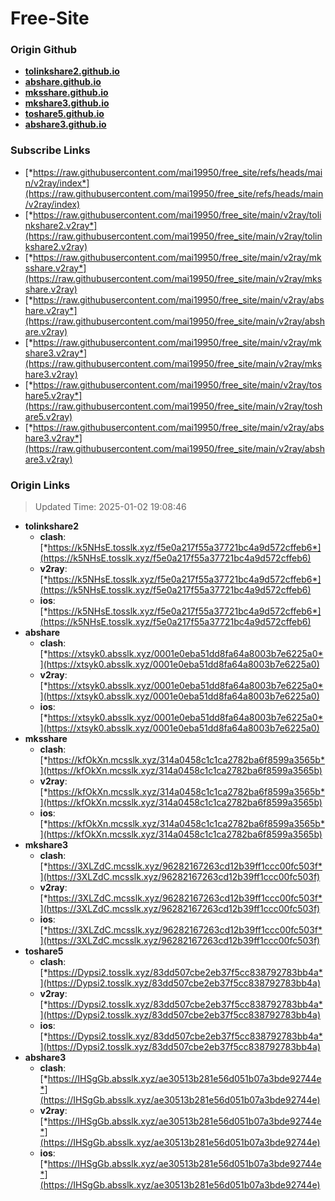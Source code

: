 # Free-Site

### Origin Github

- [**tolinkshare2.github.io**](https://github.com/tolinkshare2/tolinkshare2.github.io)
- [**abshare.github.io**](https://github.com/abshare/abshare.github.io)
- [**mksshare.github.io**](https://github.com/mksshare/mksshare.github.io)
- [**mkshare3.github.io**](https://github.com/mkshare3/mkshare3.github.io)
- [**toshare5.github.io**](https://github.com/toshare5/toshare5.github.io)
- [**abshare3.github.io**](https://github.com/abshare3/abshare3.github.io)

### Subscribe Links

- [*https://raw.githubusercontent.com/mai19950/free_site/refs/heads/main/v2ray/index*](https://raw.githubusercontent.com/mai19950/free_site/refs/heads/main/v2ray/index)
- [*https://raw.githubusercontent.com/mai19950/free_site/main/v2ray/tolinkshare2.v2ray*](https://raw.githubusercontent.com/mai19950/free_site/main/v2ray/tolinkshare2.v2ray)
- [*https://raw.githubusercontent.com/mai19950/free_site/main/v2ray/mksshare.v2ray*](https://raw.githubusercontent.com/mai19950/free_site/main/v2ray/mksshare.v2ray)
- [*https://raw.githubusercontent.com/mai19950/free_site/main/v2ray/abshare.v2ray*](https://raw.githubusercontent.com/mai19950/free_site/main/v2ray/abshare.v2ray)
- [*https://raw.githubusercontent.com/mai19950/free_site/main/v2ray/mkshare3.v2ray*](https://raw.githubusercontent.com/mai19950/free_site/main/v2ray/mkshare3.v2ray)
- [*https://raw.githubusercontent.com/mai19950/free_site/main/v2ray/toshare5.v2ray*](https://raw.githubusercontent.com/mai19950/free_site/main/v2ray/toshare5.v2ray)
- [*https://raw.githubusercontent.com/mai19950/free_site/main/v2ray/abshare3.v2ray*](https://raw.githubusercontent.com/mai19950/free_site/main/v2ray/abshare3.v2ray)

### Origin Links

> Updated Time: 2025-01-02 19:08:46

- **tolinkshare2**
  - **clash**: [*https://k5NHsE.tosslk.xyz/f5e0a217f55a37721bc4a9d572cffeb6*](https://k5NHsE.tosslk.xyz/f5e0a217f55a37721bc4a9d572cffeb6)
  - **v2ray**: [*https://k5NHsE.tosslk.xyz/f5e0a217f55a37721bc4a9d572cffeb6*](https://k5NHsE.tosslk.xyz/f5e0a217f55a37721bc4a9d572cffeb6)
  - **ios**: [*https://k5NHsE.tosslk.xyz/f5e0a217f55a37721bc4a9d572cffeb6*](https://k5NHsE.tosslk.xyz/f5e0a217f55a37721bc4a9d572cffeb6)
- **abshare**
  - **clash**: [*https://xtsyk0.absslk.xyz/0001e0eba51dd8fa64a8003b7e6225a0*](https://xtsyk0.absslk.xyz/0001e0eba51dd8fa64a8003b7e6225a0)
  - **v2ray**: [*https://xtsyk0.absslk.xyz/0001e0eba51dd8fa64a8003b7e6225a0*](https://xtsyk0.absslk.xyz/0001e0eba51dd8fa64a8003b7e6225a0)
  - **ios**: [*https://xtsyk0.absslk.xyz/0001e0eba51dd8fa64a8003b7e6225a0*](https://xtsyk0.absslk.xyz/0001e0eba51dd8fa64a8003b7e6225a0)
- **mksshare**
  - **clash**: [*https://kfOkXn.mcsslk.xyz/314a0458c1c1ca2782ba6f8599a3565b*](https://kfOkXn.mcsslk.xyz/314a0458c1c1ca2782ba6f8599a3565b)
  - **v2ray**: [*https://kfOkXn.mcsslk.xyz/314a0458c1c1ca2782ba6f8599a3565b*](https://kfOkXn.mcsslk.xyz/314a0458c1c1ca2782ba6f8599a3565b)
  - **ios**: [*https://kfOkXn.mcsslk.xyz/314a0458c1c1ca2782ba6f8599a3565b*](https://kfOkXn.mcsslk.xyz/314a0458c1c1ca2782ba6f8599a3565b)
- **mkshare3**
  - **clash**: [*https://3XLZdC.mcsslk.xyz/96282167263cd12b39ff1ccc00fc503f*](https://3XLZdC.mcsslk.xyz/96282167263cd12b39ff1ccc00fc503f)
  - **v2ray**: [*https://3XLZdC.mcsslk.xyz/96282167263cd12b39ff1ccc00fc503f*](https://3XLZdC.mcsslk.xyz/96282167263cd12b39ff1ccc00fc503f)
  - **ios**: [*https://3XLZdC.mcsslk.xyz/96282167263cd12b39ff1ccc00fc503f*](https://3XLZdC.mcsslk.xyz/96282167263cd12b39ff1ccc00fc503f)
- **toshare5**
  - **clash**: [*https://Dypsi2.tosslk.xyz/83dd507cbe2eb37f5cc838792783bb4a*](https://Dypsi2.tosslk.xyz/83dd507cbe2eb37f5cc838792783bb4a)
  - **v2ray**: [*https://Dypsi2.tosslk.xyz/83dd507cbe2eb37f5cc838792783bb4a*](https://Dypsi2.tosslk.xyz/83dd507cbe2eb37f5cc838792783bb4a)
  - **ios**: [*https://Dypsi2.tosslk.xyz/83dd507cbe2eb37f5cc838792783bb4a*](https://Dypsi2.tosslk.xyz/83dd507cbe2eb37f5cc838792783bb4a)
- **abshare3**
  - **clash**: [*https://IHSgGb.absslk.xyz/ae30513b281e56d051b07a3bde92744e*](https://IHSgGb.absslk.xyz/ae30513b281e56d051b07a3bde92744e)
  - **v2ray**: [*https://IHSgGb.absslk.xyz/ae30513b281e56d051b07a3bde92744e*](https://IHSgGb.absslk.xyz/ae30513b281e56d051b07a3bde92744e)
  - **ios**: [*https://IHSgGb.absslk.xyz/ae30513b281e56d051b07a3bde92744e*](https://IHSgGb.absslk.xyz/ae30513b281e56d051b07a3bde92744e)
